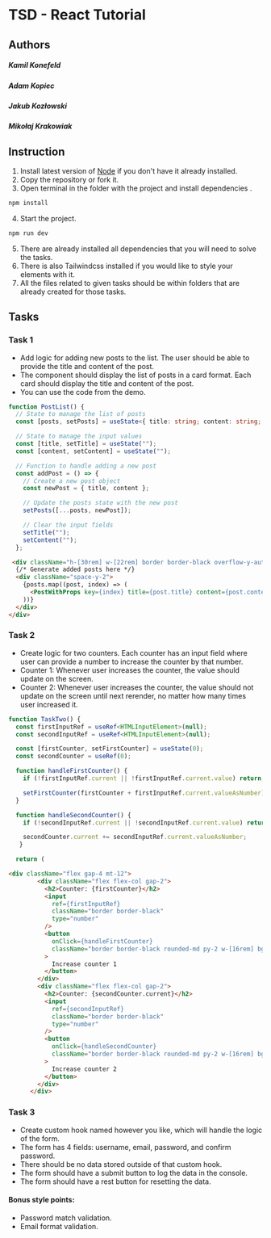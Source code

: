 # TSD - React Tutorial

## Authors

##### Kamil Konefeld

##### Adam Kopiec

##### Jakub Kozłowski

##### Mikołaj Krakowiak

## Instruction

1. Install latest version of [Node](https://nodejs.org/en) if you don't have it already installed.
2. Copy the repository or fork it.
3. Open terminal in the folder with the project and install dependencies .

```bash
npm install
```

4. Start the project.

```bash
npm run dev
```

5. There are already installed all dependencies that you will need to solve the tasks.
6. There is also Tailwindcss installed if you would like to style your elements with it.
7. All the files related to given tasks should be within folders that are already created for those tasks.

## Tasks

### Task 1

- Add logic for adding new posts to the list. The user should be able to provide the title and content of the post.
- The component should display the list of posts in a card format. Each card should display the title and content of the post.
- You can use the code from the demo.

```typescript
function PostList() {
  // State to manage the list of posts
  const [posts, setPosts] = useState<{ title: string; content: string; }[]>([]);

  // State to manage the input values
  const [title, setTitle] = useState("");
  const [content, setContent] = useState("");

  // Function to handle adding a new post
  const addPost = () => {
    // Create a new post object
    const newPost = { title, content };

    // Update the posts state with the new post
    setPosts([...posts, newPost]);

    // Clear the input fields
    setTitle("");
    setContent("");
  };
```

```html
 <div className="h-[30rem] w-[22rem] border border-black overflow-y-auto overflow-x-hidden p-4">
  {/* Generate added posts here */}
  <div className="space-y-2">
    {posts.map((post, index) => (
      <PostWithProps key={index} title={post.title} content={post.content} />
    ))}
  </div>
</div>
```

### Task 2

- Create logic for two counters. Each counter has an input field where user can provide a number to increase the counter by that number.
- Counter 1: Whenever user increases the counter, the value should update on the screen.
- Counter 2: Whenever user increases the counter, the value should not update on the screen until next rerender, no matter how many times user increased it.

```typescript
function TaskTwo() {
  const firstInputRef = useRef<HTMLInputElement>(null);
  const secondInputRef = useRef<HTMLInputElement>(null);

  const [firstCounter, setFirstCounter] = useState(0);
  const secondCounter = useRef(0);

  function handleFirstCounter() {
    if (!firstInputRef.current || !firstInputRef.current.value) return;

    setFirstCounter(firstCounter + firstInputRef.current.valueAsNumber);
  }

  function handleSecondCounter() {
    if (!secondInputRef.current || !secondInputRef.current.value) return;

    secondCounter.current += secondInputRef.current.valueAsNumber;
   }

  return (
```

```html
<div className="flex gap-4 mt-12">
        <div className="flex flex-col gap-2">
          <h2>Counter: {firstCounter}</h2>
          <input
            ref={firstInputRef}
            className="border border-black"
            type="number"
          />
          <button
            onClick={handleFirstCounter}
            className="border border-black rounded-md py-2 w-[16rem] bg-gray-200 hover:bg-gray-300"
          >
            Increase counter 1
          </button>
        </div>
        <div className="flex flex-col gap-2">
          <h2>Counter: {secondCounter.current}</h2>
          <input
            ref={secondInputRef}
            className="border border-black"
            type="number"
          />
          <button
            onClick={handleSecondCounter}
            className="border border-black rounded-md py-2 w-[16rem] bg-gray-200 hover:bg-gray-300"
          >
            Increase counter 2
          </button>
        </div>
      </div>
```

### Task 3

- Create custom hook named however you like, which will handle the logic of the form.
- The form has 4 fields: username, email, password, and confirm password.
- There should be no data stored outside of that custom hook.
- The form should have a submit button to log the data in the console.
- The form should have a rest button for resetting the data.

#### Bonus style points:

- Password match validation.
- Email format validation.
